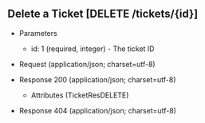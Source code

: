 ## Delete a Ticket [DELETE /tickets/{id}]

+ Parameters

    + id: 1 (required, integer) - The ticket ID

+ Request (application/json; charset=utf-8)

    <!-- include(../auth/authHeader.md) -->

+ Response 200 (application/json; charset=utf-8)

    + Attributes (TicketResDELETE)

+ Response 404 (application/json; charset=utf-8)
